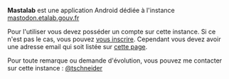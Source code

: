 **Mastalab** est une application Android dédiée à l'instance [mastodon.etalab.gouv.fr](https://mastodon.etalab.gouv.fr)

Pour l'utiliser vous devez posséder un compte sur cette instance. Si ce n'est pas le cas, vous pouvez [vous inscrire](https://mastodon.etalab.gouv.fr/auth/sign_up). 
Cependant vous devez avoir une adresse email qui soit listée sur [cette page](https://forum.etalab.gouv.fr/t/mastodon-le-reseau-social-libre-et-decentralise-en-plein-decollage/3538).


Pour toute remarque ou demande d'évolution, vous pouvez me contacter sur cette instance : [@tschneider](https://mastodon.etalab.gouv.fr/@tschneider)



